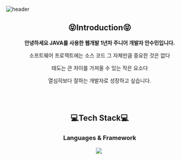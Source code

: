 
<!--
**SuminAnn/SuminAnn** is a ✨ _special_ ✨ repository because its `README.md` (this file) appears on your GitHub profile.

Here are some ideas to get you started:

- 🔭 I’m currently working on ...
- 🌱 I’m currently learning ...
- 👯 I’m looking to collaborate on ...
- 🤔 I’m looking for help with ...
- 💬 Ask me about ...
- 📫 How to reach me: ...
- 😄 Pronouns: ...
- ⚡ Fun fact: ...
-->

![header](https://capsule-render.vercel.app/api?type=slice&color=FFDC3C&height=300&section=header&text=SuminAnn&fontColor=0000FF&fontSize=90)

<h2 align=center>😝Introduction😝</h2>
<p align=center><strong>안녕하세요 JAVA를 사용한 웹개발 1년차 주니어 개발자 안수민입니다.</strong></p>
<p align=center>소프트웨어 프로젝트에는 소스 코드 그 자체만큼 중요한 것은 없다</p>
<p align=center>태도는 큰 차이를 가져올 수 있는 작은 요소다</p>
<p align=center>열심히보다 잘하는 개발자로 성장하고 싶습니다.</p><br><br>


<h2 align=center>💻Tech Stack💻</h2>
<h3 align=center>Languages & Framework</h3>
<div align=center>
  <img src="https://img.shields.io/badge/Java-#0052CC?style=flat-square&logo=Java&logoColor=white"/></a>&nbsp 
   <!-- <img src="https://img.shields.io/badge/Spring-#6DB33F?style=flat-square&logo=Spring&logoColor=white"/></a>&nbsp
  <img src="https://img.shields.io/badge/SpringBoot-#6DB33F?style=flat-square&logo=SpringBoot&logoColor=white"/></a>&nbsp
  <img src="https://img.shields.io/badge/JavaScript-#F7DF1E?style=flat-square&logo=JavaScript&logoColor=white"/></a>&nbsp
  <img src="https://img.shields.io/badge/CSS3-#1572B6?style=flat-square&logo=CSS3&logoColor=white"/></a>&nbsp
</div><br><br>

<h3 align=center>Database</h3>
<div align=center>
  <img src="https://img.shields.io/badge/Microsoft SQL Server-#CC2927?style=flat-square&logo=Microsoft SQL Server&logoColor=white"/></a>&nbsp
  <img src="https://img.shields.io/badge/PostgreSQL-#4169E1?style=flat-square&logo=PostgreSQL&logoColor=white"/></a>&nbsp
</div><br><br>

<h3 align=center>Tools</h3>
<div align=center>
  <img src="https://img.shields.io/badge/GitHub-#181717?style=flat-square&logo=GitHub&logoColor=white"/></a>&nbsp
  <img src="https://img.shields.io/badge/GitLab-#FC6D26?style=flat-square&logo=GitLab&logoColor=white"/></a>&nbsp
  <img src="https://img.shields.io/badge/Sourcetree-#0052CC?style=flat-square&logo=Sourcetree&logoColor=white"/></a>&nbsp
</div><br><br>-->
